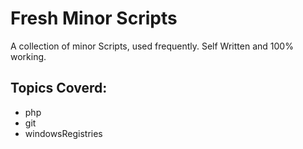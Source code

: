 # Fresh Minor Scripts
A collection of minor Scripts, used frequently. Self Written and 100% working.
## Topics Coverd:
- php
- git
- windowsRegistries
